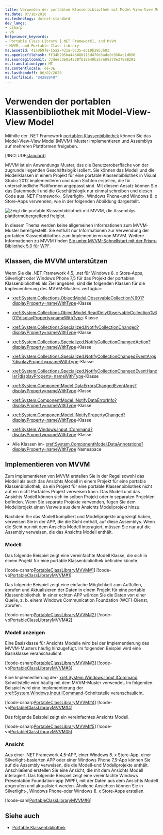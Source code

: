 ```yaml
---
title: Verwenden der portablen Klassenbibliothek mit Model-View-View Model
ms.date: 07/18/2018
ms.technology: dotnet-standard
dev_langs:
- csharp
- vb
helpviewer_keywords:
- Portable Class Library [.NET Framework], and MVVM
- MVVM, and Portable Class Library
ms.assetid: 41a0b9f8-15a2-431a-bc35-e310b2953b03
ms.openlocfilehash: ff34b295ba443088115d470d8ade0c986ac1d856
ms.sourcegitcommit: 33deec3e814238fb18a49b2a7e89278e27888291
ms.translationtype: MT
ms.contentlocale: de-DE
ms.lasthandoff: 06/02/2020
ms.locfileid: "84288848"
---
```

# <a name="using-portable-class-library-with-model-view-view-model"></a>Verwenden der portablen Klassenbibliothek mit Model-View-View Model
Mithilfe der .NET Framework [portablen Klassenbibliothek](cross-platform-development-with-the-portable-class-library.md) können Sie das Model-View-View Model (MVVM)-Muster implementieren und Assemblys auf mehreren Plattformen freigeben.

[!INCLUDE[standard](../../../includes/pcl-to-standard.md)]

 MVVM ist ein Anwendungs Muster, das die Benutzeroberfläche von der zugrunde liegenden Geschäftslogik isoliert. Sie können das Modell und die Modellklassen in einem Projekt für eine portable Klassenbibliothek in Visual Studio 2012 implementieren und dann Sichten erstellen, die für unterschiedliche Plattformen angepasst sind. Mit diesem Ansatz können Sie das Datenmodell und die Geschäftslogik nur einmal schreiben und diesen Code aus .NET Framework-, Silverlight-, Windows Phone-und Windows 8. x Store-Apps verwenden, wie in der folgenden Abbildung dargestellt.

 ![Zeigt die portable Klassenbibliothek mit MVVM, die Assemblys plattformübergreifend freigibt.](./media/using-portable-class-library-with-model-view-view-model/mvvm-share-assemblies-across-platforms.png)

 In diesem Thema werden keine allgemeinen Informationen zum MVVM-Muster bereitgestellt. Sie enthält nur Informationen zur Verwendung der portablen Klassenbibliothek zum Implementieren von MVVM. Weitere Informationen zu MVVM finden [Sie unter MVVM-Schnellstart mit der Prism-Bibliothek 5,0 für WPF](https://docs.microsoft.com/previous-versions/msp-n-p/gg430857(v=pandp.40)).

## <a name="classes-that-support-mvvm"></a>Klassen, die MVVM unterstützen
 Wenn Sie die .NET Framework 4,5, .net für Windows 8. x Store-Apps, Silverlight oder Windows Phone 7,5 für das Projekt der portablen Klassenbibliothek als Ziel angeben, sind die folgenden Klassen für die Implementierung des MVVM-Musters verfügbar:

- <xref:System.Collections.ObjectModel.ObservableCollection%601?displayProperty=nameWithType>-Klasse

- <xref:System.Collections.ObjectModel.ReadOnlyObservableCollection%601?displayProperty=nameWithType>-Klasse

- <xref:System.Collections.Specialized.INotifyCollectionChanged?displayProperty=nameWithType>-Klasse

- <xref:System.Collections.Specialized.NotifyCollectionChangedAction?displayProperty=nameWithType>-Klasse

- <xref:System.Collections.Specialized.NotifyCollectionChangedEventArgs?displayProperty=nameWithType>-Klasse

- <xref:System.Collections.Specialized.NotifyCollectionChangedEventHandler?displayProperty=nameWithType>-Klasse

- <xref:System.ComponentModel.DataErrorsChangedEventArgs?displayProperty=nameWithType>-Klasse

- <xref:System.ComponentModel.INotifyDataErrorInfo?displayProperty=nameWithType>-Klasse

- <xref:System.ComponentModel.INotifyPropertyChanged?displayProperty=nameWithType>-Klasse

- <xref:System.Windows.Input.ICommand?displayProperty=nameWithType>-Klasse

- Alle Klassen im- <xref:System.ComponentModel.DataAnnotations?displayProperty=nameWithType> Namespace

## <a name="implementing-mvvm"></a>Implementieren von MVVM
 Zum Implementieren von MVVM erstellen Sie in der Regel sowohl das Modell als auch das Ansichts Modell in einem Projekt für eine portable Klassenbibliothek, da ein Projekt für eine portable Klassenbibliothek nicht auf ein nicht Portables Projekt verweisen kann. Das Modell und das Ansichts Modell können sich im selben Projekt oder in separaten Projekten befinden. Wenn Sie separate Projekte verwenden, fügen Sie dem Modellprojekt einen Verweis aus dem Ansichts Modellprojekt hinzu.

 Nachdem Sie das Modell kompiliert und Modellprojekte angezeigt haben, verweisen Sie in der APP, die die Sicht enthält, auf diese Assemblys. Wenn die Sicht nur mit dem Ansichts Modell interagiert, müssen Sie nur auf die Assembly verweisen, die das Ansichts Modell enthält.

### <a name="model"></a>Modell
 Das folgende Beispiel zeigt eine vereinfachte Modell Klasse, die sich in einem Projekt für eine portable Klassenbibliothek befinden könnte.

 [!code-csharp[PortableClassLibraryMVVM#1](../../../samples/snippets/csharp/VS_Snippets_CLR/portableclasslibrarymvvm/cs/customer.cs#1)]
 [!code-vb[PortableClassLibraryMVVM#1](../../../samples/snippets/visualbasic/VS_Snippets_CLR/portableclasslibrarymvvm/vb/customer.vb#1)]

 Das folgende Beispiel zeigt eine einfache Möglichkeit zum Auffüllen, abrufen und Aktualisieren der Daten in einem Projekt für eine portable Klassenbibliothek. In einer echten APP würden Sie die Daten von einer Quelle, z. b. einem Windows Communication Foundation (WCF)-Dienst, abrufen.

 [!code-csharp[PortableClassLibraryMVVM#2](../../../samples/snippets/csharp/VS_Snippets_CLR/portableclasslibrarymvvm/cs/customerrepository.cs#2)]
 [!code-vb[PortableClassLibraryMVVM#2](../../../samples/snippets/visualbasic/VS_Snippets_CLR/portableclasslibrarymvvm/vb/customerrepository.vb#2)]

### <a name="view-model"></a>Modell anzeigen
 Eine Basisklasse für Ansichts Modelle wird bei der Implementierung des MVVM-Musters häufig hinzugefügt. Im folgenden Beispiel wird eine Basisklasse veranschaulicht.

 [!code-csharp[PortableClassLibraryMVVM#3](../../../samples/snippets/csharp/VS_Snippets_CLR/portableclasslibrarymvvm/cs/viewmodelbase.cs#3)]
 [!code-vb[PortableClassLibraryMVVM#3](../../../samples/snippets/visualbasic/VS_Snippets_CLR/portableclasslibrarymvvm/vb/viewmodelbase.vb#3)]

 Eine Implementierung der- <xref:System.Windows.Input.ICommand> Schnittstelle wird häufig mit dem MVVM-Muster verwendet. Im folgenden Beispiel wird eine Implementierung der <xref:System.Windows.Input.ICommand>-Schnittstelle veranschaulicht.

 [!code-csharp[PortableClassLibraryMVVM#4](../../../samples/snippets/csharp/VS_Snippets_CLR/portableclasslibrarymvvm/cs/relaycommand.cs#4)]
 [!code-vb[PortableClassLibraryMVVM#4](../../../samples/snippets/visualbasic/VS_Snippets_CLR/portableclasslibrarymvvm/vb/relaycommand.vb#4)]

 Das folgende Beispiel zeigt ein vereinfachtes Ansichts Modell.

 [!code-csharp[PortableClassLibraryMVVM#5](../../../samples/snippets/csharp/VS_Snippets_CLR/portableclasslibrarymvvm/cs/mainpageviewmodel.cs#5)]
 [!code-vb[PortableClassLibraryMVVM#5](../../../samples/snippets/visualbasic/VS_Snippets_CLR/portableclasslibrarymvvm/vb/customerviewmodel.vb#5)]  
  
### <a name="view"></a>Ansicht  
 Aus einer .NET Framework 4,5-APP, einer Windows 8. x Store-App, einer Silverlight-basierten APP oder einer Windows Phone 7,5-App können Sie auf die Assembly verweisen, die die Modell-und Modellprojekte enthält.  Anschließend erstellen Sie eine Ansicht, die mit dem Ansichts Modell interagiert. Das folgende Beispiel zeigt eine vereinfachte Windows Presentation Foundation-app (WPF), mit der Daten aus dem Ansichts Modell abgerufen und aktualisiert werden. Ähnliche Ansichten können Sie in Silverlight-, Windows Phone-oder Windows 8. x Store-Apps erstellen.  
  
 [!code-xaml[PortableClassLibraryMVVM#6](../../../samples/snippets/csharp/VS_Snippets_CLR/portableclasslibrarymvvm/cs/mainwindow.xaml#6)]  
  
## <a name="see-also"></a>Siehe auch

- [Portable Klassenbibliothek](cross-platform-development-with-the-portable-class-library.md)
